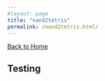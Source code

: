 ```yaml
---
#layout: page
title: "nand2tetris"
permalink: /nand2tetris.html/
---
```


[Back to Home](../index.html)

## Testing